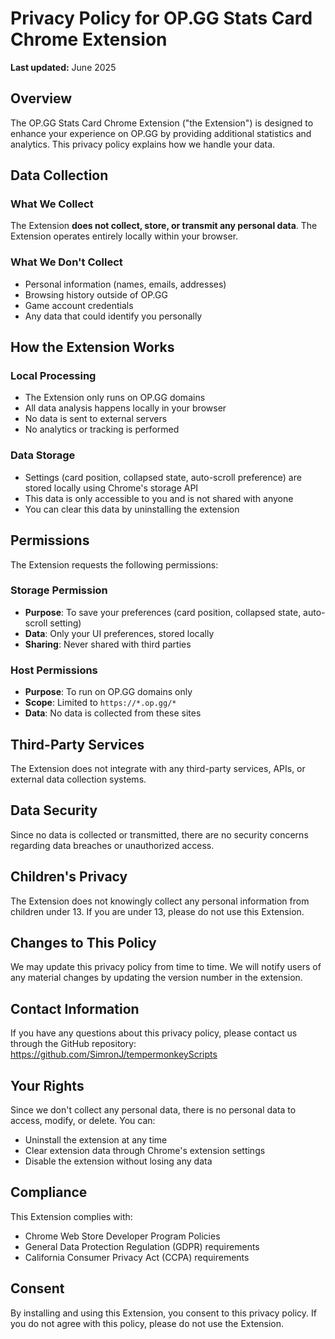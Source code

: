 # Privacy Policy for OP.GG Stats Card Chrome Extension

**Last updated:** June 2025

## Overview

The OP.GG Stats Card Chrome Extension ("the Extension") is designed to enhance your experience on OP.GG by providing additional statistics and analytics. This privacy policy explains how we handle your data.

## Data Collection

### What We Collect
The Extension **does not collect, store, or transmit any personal data**. The Extension operates entirely locally within your browser.

### What We Don't Collect
- Personal information (names, emails, addresses)
- Browsing history outside of OP.GG
- Game account credentials
- Any data that could identify you personally

## How the Extension Works

### Local Processing
- The Extension only runs on OP.GG domains
- All data analysis happens locally in your browser
- No data is sent to external servers
- No analytics or tracking is performed

### Data Storage
- Settings (card position, collapsed state, auto-scroll preference) are stored locally using Chrome's storage API
- This data is only accessible to you and is not shared with anyone
- You can clear this data by uninstalling the extension

## Permissions

The Extension requests the following permissions:

### Storage Permission
- **Purpose**: To save your preferences (card position, collapsed state, auto-scroll setting)
- **Data**: Only your UI preferences, stored locally
- **Sharing**: Never shared with third parties

### Host Permissions
- **Purpose**: To run on OP.GG domains only
- **Scope**: Limited to `https://*.op.gg/*`
- **Data**: No data is collected from these sites

## Third-Party Services

The Extension does not integrate with any third-party services, APIs, or external data collection systems.

## Data Security

Since no data is collected or transmitted, there are no security concerns regarding data breaches or unauthorized access.

## Children's Privacy

The Extension does not knowingly collect any personal information from children under 13. If you are under 13, please do not use this Extension.

## Changes to This Policy

We may update this privacy policy from time to time. We will notify users of any material changes by updating the version number in the extension.

## Contact Information

If you have any questions about this privacy policy, please contact us through the GitHub repository: https://github.com/SimronJ/tempermonkeyScripts

## Your Rights

Since we don't collect any personal data, there is no personal data to access, modify, or delete. You can:

- Uninstall the extension at any time
- Clear extension data through Chrome's extension settings
- Disable the extension without losing any data

## Compliance

This Extension complies with:
- Chrome Web Store Developer Program Policies
- General Data Protection Regulation (GDPR) requirements
- California Consumer Privacy Act (CCPA) requirements

## Consent

By installing and using this Extension, you consent to this privacy policy. If you do not agree with this policy, please do not use the Extension. 